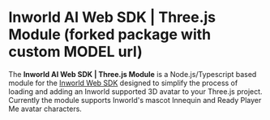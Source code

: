 # Inworld AI Web SDK | Three.js Module (forked package with custom MODEL url)

The **Inworld AI Web SDK | Three.js Module** is a Node.js/Typescript based module for the [Inworld Web SDK](https://github.com/inworld-ai/inworld-web-sdk) designed to simplify the process of loading and adding an Inworld supported 3D avatar to your Three.js project. Currently the module supports Inworld's mascot Innequin and Ready Player Me avatar characters.
